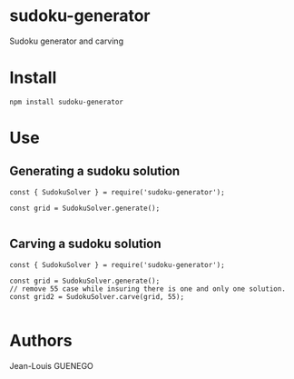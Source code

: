 # sudoku-generator
Sudoku generator and carving

# Install

```
npm install sudoku-generator
```

# Use

## Generating a sudoku solution

```
const { SudokuSolver } = require('sudoku-generator');

const grid = SudokuSolver.generate();


```

## Carving a sudoku solution

```
const { SudokuSolver } = require('sudoku-generator');

const grid = SudokuSolver.generate();
// remove 55 case while insuring there is one and only one solution.
const grid2 = SudokuSolver.carve(grid, 55);


```

# Authors

Jean-Louis GUENEGO


